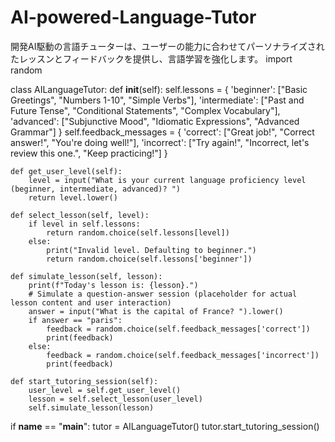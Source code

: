 # AI-powered-Language-Tutor
開発AI駆動の言語チューターは、ユーザーの能力に合わせてパーソナライズされたレッスンとフィードバックを提供し、言語学習を強化します。
import random

class AILanguageTutor:
    def __init__(self):
        self.lessons = {
            'beginner': ["Basic Greetings", "Numbers 1-10", "Simple Verbs"],
            'intermediate': ["Past and Future Tense", "Conditional Statements", "Complex Vocabulary"],
            'advanced': ["Subjunctive Mood", "Idiomatic Expressions", "Advanced Grammar"]
        }
        self.feedback_messages = {
            'correct': ["Great job!", "Correct answer!", "You're doing well!"],
            'incorrect': ["Try again!", "Incorrect, let's review this one.", "Keep practicing!"]
        }

    def get_user_level(self):
        level = input("What is your current language proficiency level (beginner, intermediate, advanced)? ")
        return level.lower()

    def select_lesson(self, level):
        if level in self.lessons:
            return random.choice(self.lessons[level])
        else:
            print("Invalid level. Defaulting to beginner.")
            return random.choice(self.lessons['beginner'])

    def simulate_lesson(self, lesson):
        print(f"Today's lesson is: {lesson}.")
        # Simulate a question-answer session (placeholder for actual lesson content and user interaction)
        answer = input("What is the capital of France? ").lower()
        if answer == "paris":
            feedback = random.choice(self.feedback_messages['correct'])
            print(feedback)
        else:
            feedback = random.choice(self.feedback_messages['incorrect'])
            print(feedback)

    def start_tutoring_session(self):
        user_level = self.get_user_level()
        lesson = self.select_lesson(user_level)
        self.simulate_lesson(lesson)

if __name__ == "__main__":
    tutor = AILanguageTutor()
    tutor.start_tutoring_session()
